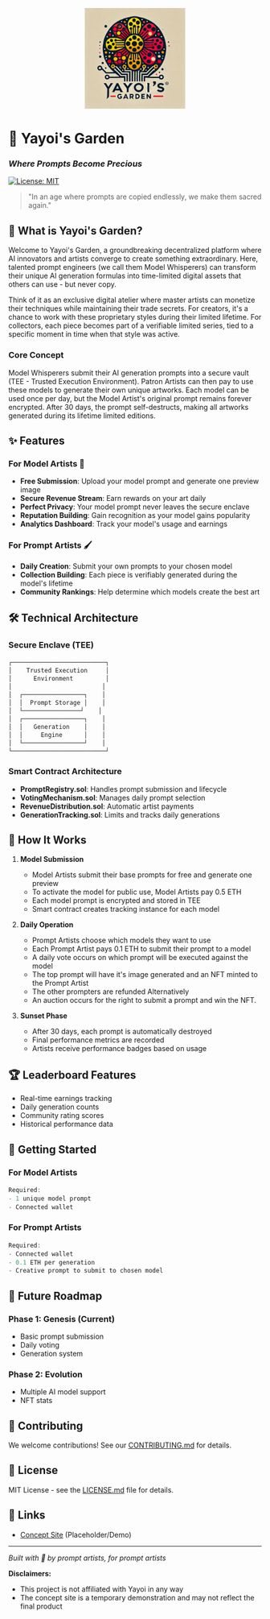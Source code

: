 <p align="center">
  <img src="assets/logo.webp" alt="Yayoi's Garden Logo" width="200"/>
</p>

# 🎨 Yayoi's Garden
### _Where Prompts Become Precious_

[![License: MIT](https://img.shields.io/badge/License-MIT-blue.svg)](LICENSE.md)

> "In an age where prompts are copied endlessly, we make them sacred again."

## 🌟 What is Yayoi's Garden?

Welcome to Yayoi's Garden, a groundbreaking decentralized platform where AI innovators and artists converge to create something extraordinary. Here, talented prompt engineers (we call them Model Whisperers) can transform their unique AI generation formulas into time-limited digital assets that others can use - but never copy.

Think of it as an exclusive digital atelier where master artists can monetize their techniques while maintaining their trade secrets. For creators, it's a chance to work with these proprietary styles during their limited lifetime. For collectors, each piece becomes part of a verifiable limited series, tied to a specific moment in time when that style was active.

### Core Concept
Model Whisperers submit their AI generation prompts into a secure vault (TEE - Trusted Execution Environment). Patron Artists can then pay to use these models to generate their own unique artworks. Each model can be used once per day, but the Model Artist's original prompt remains forever encrypted. After 30 days, the prompt self-destructs, making all artworks generated during its lifetime limited editions.

## ✨ Features

### For Model Artists 🎨
- **Free Submission**: Upload your model prompt and generate one preview image
- **Secure Revenue Stream**: Earn rewards on your art daily
- **Perfect Privacy**: Your model prompt never leaves the secure enclave
- **Reputation Building**: Gain recognition as your model gains popularity
- **Analytics Dashboard**: Track your model's usage and earnings

### For Prompt Artists 🖌
- **Daily Creation**: Submit your own prompts to your chosen model
- **Collection Building**: Each piece is verifiably generated during the model's lifetime
- **Community Rankings**: Help determine which models create the best art

## 🛠 Technical Architecture

### Secure Enclave (TEE)
```
┌──────────────────────────┐
│    Trusted Execution     │
│      Environment         │
│                         │
│  ┌─────────────────┐    │
│  │  Prompt Storage │    │
│  └────────────────┘    │
│  ┌─────────────────┐    │
│  │   Generation    │    │
│  │     Engine      │    │
│  └─────────────────┘    │
└──────────────────────────┘
```

### Smart Contract Architecture
- **PromptRegistry.sol**: Handles prompt submission and lifecycle
- **VotingMechanism.sol**: Manages daily prompt selection
- **RevenueDistribution.sol**: Automatic artist payments
- **GenerationTracking.sol**: Limits and tracks daily generations

## 💫 How It Works

1. **Model Submission**
   - Model Artists submit their base prompts for free and generate one preview
   - To activate the model for public use, Model Artists pay 0.5 ETH
   - Each model prompt is encrypted and stored in TEE
   - Smart contract creates tracking instance for each model

2. **Daily Operation**
   - Prompt Artists choose which models they want to use
   - Each Prompt Artist pays 0.1 ETH to submit their prompt to a model
   - A daily vote occurs on which prompt will be executed against the model
   - The top prompt will have it's image generated and an NFT minted to the Prompt Artist
   - The other prompters are refunded
   Alternatively
   - An auction occurs for the right to submit a prompt and win the NFT.

3. **Sunset Phase**
   - After 30 days, each prompt is automatically destroyed
   - Final performance metrics are recorded
   - Artists receive performance badges based on usage

## 🏆 Leaderboard Features
- Real-time earnings tracking
- Daily generation counts
- Community rating scores
- Historical performance data

## 🚀 Getting Started

### For Model Artists
```javascript
Required:
- 1 unique model prompt
- Connected wallet
```

### For Prompt Artists
```javascript
Required:
- Connected wallet
- 0.1 ETH per generation
- Creative prompt to submit to chosen model
```

## 🔮 Future Roadmap

### Phase 1: Genesis (Current)
- Basic prompt submission
- Daily voting
- Generation system

### Phase 2: Evolution
- Multiple AI model support
- NFT stats

## 🤝 Contributing

We welcome contributions! See our [CONTRIBUTING.md](CONTRIBUTING.md) for details.

## 📜 License

MIT License - see the [LICENSE.md](LICENSE.md) file for details.

## 🔗 Links
- [Concept Site](https://irwze3radiy2ekk3owq11au1bak5dnsf.vercel.app/) (Placeholder/Demo)

---
*Built with 💜 by prompt artists, for prompt artists*

**Disclaimers:**
- This project is not affiliated with Yayoi in any way
- The concept site is a temporary demonstration and may not reflect the final product
